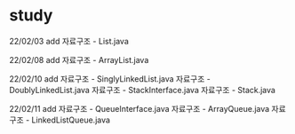 # study

22/02/03
    add 
        자료구조 - List.java

22/02/08
    add 
        자료구조 - ArrayList.java

22/02/10
    add 
        자료구조 - SinglyLinkedList.java
        자료구조 - DoublyLinkedList.java
        자료구조 - StackInterface.java
        자료구조 - Stack.java

22/02/11
    add
        자료구조 - QueueInterface.java
        자료구조 - ArrayQueue.java
        자료구조 - LinkedListQueue.java